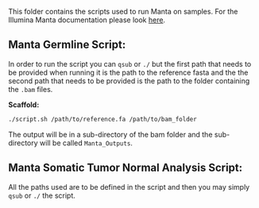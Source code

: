 This folder contains the scripts used to run Manta on samples. For the Illumina Manta documentation please look [here](https://github.com/Illumina/manta).

## Manta Germline Script:

In order to run the script you can `qsub` or `./` but the first path that needs to be provided when running it is the path to the reference fasta and the the second path that needs to be provided is the path to the folder containing the `.bam` files.

**Scaffold:**

```bash
./script.sh /path/to/reference.fa /path/to/bam_folder
```

The output will be in a sub-directory of the bam folder and the sub-directory will be called `Manta_Outputs`.

## Manta Somatic Tumor Normal Analysis Script:

All the paths used are to be defined in the script and then you may simply `qsub` or `./` the script.
